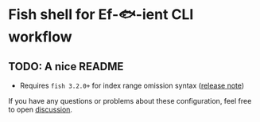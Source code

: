 # Fish shell for Ef-🐟-ient CLI workflow

## TODO: A nice README

- Requires `fish 3.2.0+` for index range omission syntax ([release note][2])

If you have any questions or problems about these configuration, feel free to open [discussion][1].

[1]: https://github.com/fitrh/effishient/discussions/new
[2]: https://fishshell.com/docs/current/relnotes.html#fish-3-2-0-released-march-1-2021
